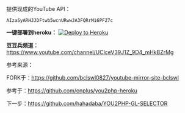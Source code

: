 
提供现成的YouTube API：
```
AIzaSyARHJJDFtwb5wcnURwwJA3FQRrM16PF27c
```

**一键部署到heroku：**  [![Deploy to Heroku](https://www.herokucdn.com/deploy/button.png)](https://heroku.com/deploy)


**豆豆兵频道：**  https://www.youtube.com/channel/UClceV39J1Z_9D4_mHkBZrMg


参考来源：

FORK于：https://github.com/bclswl0827/youtube-mirror-site-bclswl

参考于：https://github.com/onplus/you2php-heroku

下一步：https://github.com/hahadaba/YOU2PHP-GL-SELECTOR


